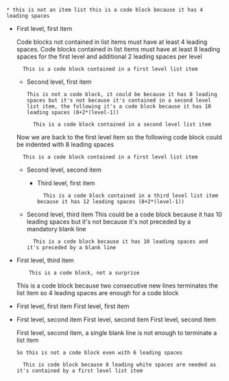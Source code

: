 
    * this is not an item list this is a code block because it has 4 leading spaces

* First level, first item

  Code blocks not contained in list items must have at least 4 leading spaces. Code blocks contained in list items must have at least 8 leading spaces for the first level and additional 2 leading spaces per level

        This is a code block contained in a first level list item

  * Second level, first item

        This is not a code block, it could be because it has 8 leading spaces but it's not because it's contained in a second level list item, the following it's a code block because it has 10 leading spaces (8+2*(level-1))

          This is a code block contained in a second level list item

  Now we are back to the first level item so the following code block could be indented with 8 leading spaces

        This is a code block contained in a first level list item

  * Second level, second item
    * Third level, first item

            This is a code block contained in a third level list item because it has 12 leading spaces (8+2*(level-1))

  * Second level, third item
          This could be a code block because it has 10 leading spaces but it's not because it's not preceded by a mandatory blank line

          This is a code block because it has 10 leading spaces and it's preceded by a blank line



* First level, third item

          This is a code block, not a surprise


    This is a code block because two consecutive new lines terminates the list item so 4 leading spaces are enough for a code block


* First level, first item
  First level, first item
* First level, second item
  First level, second item
  First level, second item

  First level, second item, a single blank line is not enough to terminate a list item

      So this is not a code block even with 6 leading spaces

        This is code block because 8 leading white spaces are needed as it's contained by a first level list item



